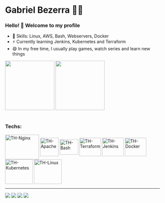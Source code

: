 # Gabriel Bezerra :man_technologist:

### Hello! 👋 Welcome to my profile

 - 📌 Skills: Linux, AWS, Bash, Webservers, Docker 
 - ⚡ Currently learning Jenkins, Kubernetes and Terraform
 - 😄 In my free time, I usually play games, watch series and learn new things

<div style="display: inline_block">
<img height="160em" src="https://github-readme-stats.vercel.app/api?username=gabbezerra&show_icons=true&theme=dark"/>
<img height="160em" src="https://github-readme-stats.vercel.app/api/top-langs/?username=gabbezerra&layout=compact&langs_count=16&theme=dark" />
</div>

 <div style="display: inline_block"><br>
    <h3>Techs:</h3>
  <img align="center" alt="TH-Nginx" height="80" width="110" src="https://thiagoalexandria.com.br/assets/img/nginx-logo.png">
  <img align="center" alt="TH-Apache" height="60" width="60" src="https://thiagoalexandria.com.br/assets/img/apache-logo.png">
  <img align="center" alt="TH-Bash" height="50" width="60" src="https://thiagoalexandria.com.br/assets/img/bash-logo.png">
  <img align="center" alt="TH-Terraform" height="60" width="70" src="https://thiagoalexandria.com.br/assets/img/terraform-logo.png">
  <img align="center" alt="TH-Jenkins" height="60" width="70" src="https://thiagoalexandria.com.br/assets/img/jenkins-logo.png">
  <img align="center" alt="TH-Docker" height="60" width="70" src="https://thiagoalexandria.com.br/assets/img/docker-logo.png">
  <img align="center" alt="TH-Kubernetes" height="80" width="90" src="https://www.logo.wine/a/logo/Kubernetes/Kubernetes-Logo.wine.svg">
  <img align="center" alt="TH-Linux" height="80" width="90" src="https://upload.wikimedia.org/wikipedia/commons/thumb/3/35/Tux.svg/1200px-Tux.svg.png">
</div>

  ---

<div> 
  <a href="https://instagram.com/gabbezerra" target="_blank"><img src="https://img.shields.io/badge/-Instagram-%23E4405F?style=for-the-badge&logo=instagram&logoColor=white" target="_blank"></a>
  <a href = "mailto: gabrielbl258@gmail.com"><img src="https://img.shields.io/badge/-Gmail-%23333?style=for-the-badge&logo=gmail&logoColor=white" target="_blank"></a>
  <a href="https://www.linkedin.com/in/gabriel-bezerra-19744479" target="_blank"><img src="https://img.shields.io/badge/-LinkedIn-%230077B5?style=for-the-badge&logo=linkedin&logoColor=white" target="_blank"></a> 
  <a href="https://https://twitter.com/b3zoro" target="_blank"><img src="https://img.shields.io/twitter/url?style=social&url=https%3A%2F%2Ftwitter.com%2Fb3zoro" target="_blank"></a>
</div><br>

